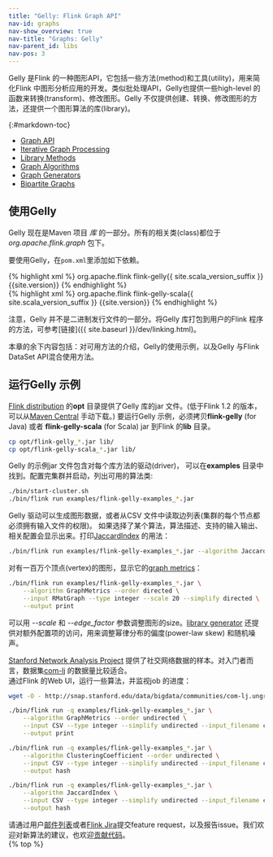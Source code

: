 ```yaml
---
title: "Gelly: Flink Graph API"
nav-id: graphs
nav-show_overview: true
nav-title: "Graphs: Gelly"
nav-parent_id: libs
nav-pos: 3
---
```

<!--
Licensed to the Apache Software Foundation (ASF) under one
or more contributor license agreements.  See the NOTICE file
distributed with this work for additional information
regarding copyright ownership.  The ASF licenses this file
to you under the Apache License, Version 2.0 (the
"License"); you may not use this file except in compliance
with the License.  You may obtain a copy of the License at

  http://www.apache.org/licenses/LICENSE-2.0

Unless required by applicable law or agreed to in writing,
software distributed under the License is distributed on an
"AS IS" BASIS, WITHOUT WARRANTIES OR CONDITIONS OF ANY
KIND, either express or implied.  See the License for the
specific language governing permissions and limitations
under the License.
-->

Gelly 是Flink 的一种图形API，它包括一些方法(method)和工具(utility)，用来简化Flink 中图形分析应用的开发。类似批处理API，Gelly也提供一些high-level 的函数来转换(transform)、修改图形。Gelly 不仅提供创建、转换、修改图形的方法，还提供一个图形算法的库(library)。

{:#markdown-toc}
* [Graph API](graph_api.html)
* [Iterative Graph Processing](iterative_graph_processing.html)
* [Library Methods](library_methods.html)
* [Graph Algorithms](graph_algorithms.html)
* [Graph Generators](graph_generators.html)
* [Bipartite Graphs](bipartite_graph.html)

使用Gelly
-----------

Gelly 现在是Maven 项目 *库* 的一部分。所有的相关类(class)都位于*org.apache.flink.graph* 包下。  

要使用Gelly，在`pom.xml`里添加如下依赖。   

<div class="codetabs" markdown="1">
<div data-lang="java" markdown="1">
{% highlight xml %}
<dependency>
    <groupId>org.apache.flink</groupId>
    <artifactId>flink-gelly{{ site.scala_version_suffix }}</artifactId>
    <version>{{site.version}}</version>
</dependency>
{% endhighlight %}
</div>
<div data-lang="scala" markdown="1">
{% highlight xml %}
<dependency>
    <groupId>org.apache.flink</groupId>
    <artifactId>flink-gelly-scala{{ site.scala_version_suffix }}</artifactId>
    <version>{{site.version}}</version>
</dependency>
{% endhighlight %}
</div>
</div>

注意，Gelly 并不是二进制发行文件的一部分。将Gelly 库打包到用户的Flink 程序的方法，可参考[链接]({{ site.baseurl }}/dev/linking.html)。  

本章的余下内容包括：对可用方法的介绍，Gelly的使用示例，以及Gelly 与Flink DataSet API混合使用方法。  

运行Gelly 示例
----------------------

[Flink distribution](https://flink.apache.org/downloads.html "Apache Flink: Downloads") 的**opt** 目录提供了Gelly 库的jar 文件。(低于Flink 1.2 的版本，可以从[Maven Central](http://search.maven.org/#search|ga|1|flink%20gelly) 手动下载。) 要运行Gelly 示例，必须拷贝**flink-gelly** (for
Java) 或者 **flink-gelly-scala** (for Scala) jar 到Flink 的**lib** 目录。  


~~~bash
cp opt/flink-gelly_*.jar lib/
cp opt/flink-gelly-scala_*.jar lib/
~~~

Gelly 的示例jar 文件包含对每个库方法的驱动(driver)， 可以在**examples** 目录中找到。配置完集群并启动，列出可用的算法类:  


~~~bash
./bin/start-cluster.sh
./bin/flink run examples/flink-gelly-examples_*.jar
~~~

Gelly 驱动可以生成图形数据，或者从CSV 文件中读取边列表(集群的每个节点都必须拥有输入文件的权限)。 如果选择了某个算法，算法描述、支持的输入输出、相关配置会显示出来。打印[JaccardIndex](./library_methods.html#jaccard-index) 的用法：  

~~~bash
./bin/flink run examples/flink-gelly-examples_*.jar --algorithm JaccardIndex
~~~

对有一百万个顶点(vertex)的图形，显示它的[graph metrics](./library_methods.html#metric)：  

~~~bash
./bin/flink run examples/flink-gelly-examples_*.jar \
    --algorithm GraphMetrics --order directed \
    --input RMatGraph --type integer --scale 20 --simplify directed \
    --output print
~~~

可以用 *\-\-scale* 和 *\-\-edge_factor* 参数调整图形的size。[library generator](./graph_generators.html#rmat-graph) 还提供对额外配置项的访问，用来调整幂律分布的偏度(power-law skew) 和随机噪声。  

[Stanford Network Analysis Project](http://snap.stanford.edu/data/index.html) 提供了社交网络数据的样本。对入门者而言，数据集[com-lj](http://snap.stanford.edu/data/bigdata/communities/com-lj.ungraph.txt.gz) 的数据量比较适合。  
通过Flink 的Web UI，运行一些算法，并监视job 的进度：  

~~~bash
wget -O - http://snap.stanford.edu/data/bigdata/communities/com-lj.ungraph.txt.gz | gunzip -c > com-lj.ungraph.txt

./bin/flink run -q examples/flink-gelly-examples_*.jar \
    --algorithm GraphMetrics --order undirected \
    --input CSV --type integer --simplify undirected --input_filename com-lj.ungraph.txt --input_field_delimiter $'\t' \
    --output print

./bin/flink run -q examples/flink-gelly-examples_*.jar \
    --algorithm ClusteringCoefficient --order undirected \
    --input CSV --type integer --simplify undirected --input_filename com-lj.ungraph.txt --input_field_delimiter $'\t' \
    --output hash

./bin/flink run -q examples/flink-gelly-examples_*.jar \
    --algorithm JaccardIndex \
    --input CSV --type integer --simplify undirected --input_filename com-lj.ungraph.txt --input_field_delimiter $'\t' \
    --output hash
~~~

请通过用户[邮件列表](https://flink.apache.org/community.html#mailing-lists)或者[Flink Jira](https://issues.apache.org/jira/browse/FLINK)提交feature request，以及报告issue。我们欢迎对新算法的建议，也欢迎[贡献代码](https://flink.apache.org/contribute-code.html)。  
{% top %}
